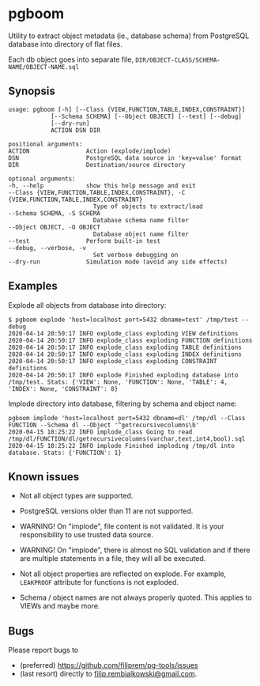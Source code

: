 pgboom
======

Utility to extract object metadata (ie., database schema) from PostgreSQL database into directory of flat files.

Each db object goes into separate file, `DIR/OBJECT-CLASS/SCHEMA-NAME/OBJECT-NAME.sql`

Synopsis
--------

    usage: pgboom [-h] [--Class {VIEW,FUNCTION,TABLE,INDEX,CONSTRAINT}]
                [--Schema SCHEMA] [--Object OBJECT] [--test] [--debug]
                [--dry-run]
                ACTION DSN DIR

    positional arguments:
    ACTION                Action (explode/implode)
    DSN                   PostgreSQL data source in 'key=value' format
    DIR                   Destination/source directory

    optional arguments:
    -h, --help            show this help message and exit
    --Class {VIEW,FUNCTION,TABLE,INDEX,CONSTRAINT}, -C {VIEW,FUNCTION,TABLE,INDEX,CONSTRAINT}
                            Type of objects to extract/load
    --Schema SCHEMA, -S SCHEMA
                            Database schema name filter
    --Object OBJECT, -O OBJECT
                            Database object name filter
    --test                Perform built-in test
    --debug, --verbose, -v
                            Set verbose debugging on
    --dry-run             Simulation mode (avoid any side effects)


Examples
-------

Explode all objects from database into directory:
```
$ pgboom explode 'host=localhost port=5432 dbname=test' /tmp/test --debug
2020-04-14 20:50:17 INFO explode_class exploding VIEW definitions
2020-04-14 20:50:17 INFO explode_class exploding FUNCTION definitions
2020-04-14 20:50:17 INFO explode_class exploding TABLE definitions
2020-04-14 20:50:17 INFO explode_class exploding INDEX definitions
2020-04-14 20:50:17 INFO explode_class exploding CONSTRAINT definitions
2020-04-14 20:50:17 INFO explode Finished exploding database into /tmp/test. Stats: {'VIEW': None, 'FUNCTION': None, 'TABLE': 4, 'INDEX': None, 'CONSTRAINT': 8}
```

Implode directory into database, filtering by schema and object name:
```
pgboom implode 'host=localhost port=5432 dbname=dl' /tmp/dl --Class FUNCTION --Schema dl --Object '^getrecursivecolumns\b'
2020-04-15 18:25:22 INFO implode_class Going to read /tmp/dl/FUNCTION/dl/getrecursivecolumns(varchar,text,int4,bool).sql
2020-04-15 18:25:22 INFO implode Finished imploding /tmp/dl into database. Stats: {'FUNCTION': 1}
```

Known issues
------------

* Not all object types are supported.

* PostgreSQL versions older than 11 are not supported.

* WARNING! On "implode", file content is not validated. It is your responsibility to use trusted data source.

* WARNING! On "implode", there is almost no SQL validation and if there are multiple statements in a file, they will all be executed.

* Not all object properties are reflected on explode. For example, `LEAKPROOF` attribute for functions is not exploded.

* Schema / object names are not always properly quoted. This applies to VIEWs and maybe more.


Bugs
----

Please report bugs to 

* (preferred) https://github.com/filiprem/pg-tools/issues
* (last resort) directly to filip.rembialkowski@gmail.com.

